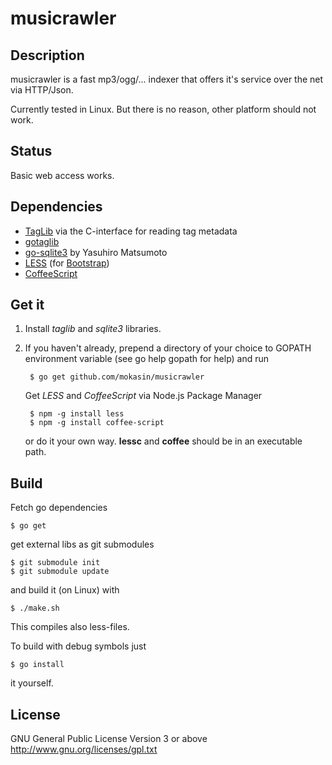 musicrawler
===========

Description
-----------
musicrawler is a fast mp3/ogg/... indexer that offers it's service over the net
via HTTP/Json.

Currently tested in Linux. But there is no reason, other platform should not
work.

Status
------
Basic web access works.

Dependencies
------------
* [TagLib](http://taglib.github.com/)
via the C-interface for reading tag metadata
* [gotaglib](http://github.com/mokasin/gotaglib)
* [go-sqlite3](https://github.com/mattn/go-sqlite3) by Yasuhiro Matsumoto
* [LESS](http://lesscss.org/)
  (for [Bootstrap](http://twitter.github.com/bootstrap/))
* [CoffeeScript](http://coffeescript.org/)

Get it
------
1. Install *taglib* and *sqlite3* libraries.
2. If you haven't already, prepend a directory of your choice to GOPATH
   environment variable (see go help gopath for help) and run

		$ go get github.com/mokasin/musicrawler

	Get *LESS* and *CoffeeScript* via Node.js Package Manager

		$ npm -g install less
		$ npm -g install coffee-script

	or do it your own way. **lessc** and **coffee** should be in an executable
	path.

Build
-----
Fetch go dependencies

	$ go get

get external libs as git submodules

	$ git submodule init
	$ git submodule update

and build it (on Linux) with

	$ ./make.sh

This compiles also less-files.

To build with debug symbols just

	$ go install

it yourself.

License
-------
GNU General Public License Version 3 or above
http://www.gnu.org/licenses/gpl.txt
